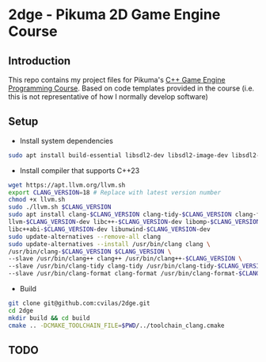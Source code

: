 # 2dge - Pikuma 2D Game Engine Course

## Introduction

This repo contains my project files for Pikuma's [C++ Game Engine Programming Course](https://pikuma.com/courses/cpp-2d-game-engine-development). Based on code templates provided in the course (i.e. this is not representative of how I normally develop software)

## Setup

- Install system dependencies

```bash
sudo apt install build-essential libsdl2-dev libsdl2-image-dev libsdl2-ttf-dev libsdl2-mixer-dev liblua5.4-dev libglm-dev cmake
```

- Install compiler that supports C++23

```bash
wget https://apt.llvm.org/llvm.sh
export CLANG_VERSION=18 # Replace with latest version number
chmod +x llvm.sh
sudo ./llvm.sh $CLANG_VERSION
sudo apt install clang-$CLANG_VERSION clang-tidy-$CLANG_VERSION clang-format-$CLANG_VERSION \
llvm-$CLANG_VERSION-dev libc++-$CLANG_VERSION-dev libomp-$CLANG_VERSION-dev \
libc++abi-$CLANG_VERSION-dev libunwind-$CLANG_VERSION-dev
sudo update-alternatives --remove-all clang
sudo update-alternatives --install /usr/bin/clang clang \
/usr/bin/clang-$CLANG_VERSION $CLANG_VERSION \
--slave /usr/bin/clang++ clang++ /usr/bin/clang++-$CLANG_VERSION \
--slave /usr/bin/clang-tidy clang-tidy /usr/bin/clang-tidy-$CLANG_VERSION \
--slave /usr/bin/clang-format clang-format /usr/bin/clang-format-$CLANG_VERSION
```

- Build

```bash
git clone git@github.com:cvilas/2dge.git
cd 2dge
mkdir build && cd build
cmake .. -DCMAKE_TOOLCHAIN_FILE=$PWD/../toolchain_clang.cmake
```

## TODO
